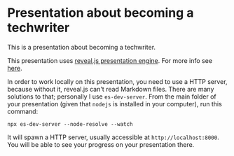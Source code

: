 # Presentation about becoming a techwriter

This is a presentation about becoming a techwriter.

This presentation uses [reveal.js presentation engine](https://revealjs.com). For more info see [here](./README-reveal.md).

In order to work locally on this presentation, you need to use a HTTP server, because without it, reveal.js can't read Markdown files. There are many solutions to that; personally I use `es-dev-server`. From the main folder of your presentation (given that `nodejs` is installed in your computer), run this command:

```
npx es-dev-server --node-resolve --watch
```

It will spawn a HTTP server, usually accessible at `http://localhost:8000`. You will be able to see your progress on your presentation there.

